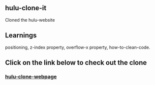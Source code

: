 ## hulu-clone-it

Cloned the hulu-website

## Learnings

positioning, z-index property, overflow-x property, how-to-clean-code.

## Click on the link below to check out the clone

### [hulu-clone-webpage](https://aditi002-holo.github.io/hulu-clone-it/)
